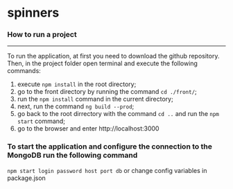 # spinners 
### How to run a project
---
To run the application, at first you need to download the github repository. Then, in the project folder open terminal and execute the following commands: 
1. execute `npm install` in the root directory; 
2. go to the front directory by running the command `cd ./front/`; 
3. run the `npm install` command in the current directory; 
4. next, run the command `ng build --prod`;
5. go back to the root dirrectory with the command `cd ..` and run the `npm start` command; 
6. go to the browser and enter http://localhost:3000


### To start the application and configure the connection to the MongoDB run the following command 
`npm start login password host port db`
or change config variables in package.json
